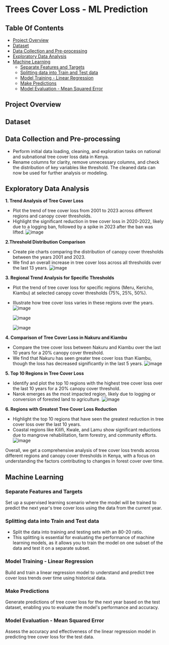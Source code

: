 # Trees Cover Loss - ML Prediction

## Table Of Contents
- [Project Overview](#project-overview)
- [Dataset](#dataset)
- [Data Collection and Pre-processing](#data-collection-and-pre-processing)
- [Exploratory Data Analysis](#exploratory-data-analysis)
- [Machine Learning](#machine-learning)
  - [Separate Features and Targets](#separate-features-and-targets)
  - [Splitting data into Train and Test data](#splitting-data-into-train-and-test-data)
  - [Model Training - Linear Regression](#model-training---linear-regression)
  - [Make Predictions](#make-predictions)
  - [Model Evaluation - Mean Squared Error](#model-evaluation---mean-squared-error)

## Project Overview

## Dataset

## Data Collection and Pre-processing
- Perform initial data loading, cleaning, and exploration tasks on national and subnational tree cover loss data in Kenya. 
- Rename columns for clarity, remove unnecessary columns, and check the distribution of key variables like threshold.
  The cleaned data can now be used for further analysis or modeling.

## Exploratory Data Analysis
**1. Trend Analysis of Tree Cover Loss**

- Plot the trend of tree cover loss from 2001 to 2023 across different regions and canopy cover thresholds.
- Highlight the significant reduction in tree cover loss in 2020-2022, likely due to a logging ban, followed by a spike in 2023 after the ban was lifted.
  ![image](https://github.com/user-attachments/assets/69af4fd5-a2d1-4944-9bcd-684c8e2854f7)

**2.Threshold Distribution Comparison**

- Create pie charts comparing the distribution of canopy cover thresholds between the years 2001 and 2023.
- We find an overall increase in tree cover loss across all thresholds over the last 13 years.
  ![image](https://github.com/user-attachments/assets/a3cd2489-e8a3-4c9c-9bc5-368511236857)

**3. Regional Trend Analysis for Specific Thresholds**

- Plot the trend of tree cover loss for specific regions (Meru, Kericho, Kiambu) at selected canopy cover thresholds (75%, 25%, 50%).
- Illustrate how tree cover loss varies in these regions over the years.
  ![image](https://github.com/user-attachments/assets/2a92a0ac-3380-43c1-b5d0-ab02bba08b99)

  ![image](https://github.com/user-attachments/assets/13754df0-4286-4e32-a234-47025ef8d398)

  ![image](https://github.com/user-attachments/assets/005a2b38-3949-4961-926e-82637fd1f44c)


**4. Comparison of Tree Cover Loss in Nakuru and Kiambu**

- Compare the tree cover loss between Nakuru and Kiambu over the last 10 years for a 20% canopy cover threshold.
- We find that Nakuru has seen greater tree cover loss than Kiambu, though the loss has decreased significantly in the last 5 years.
  ![image](https://github.com/user-attachments/assets/e47cda32-8b1a-47dc-baee-f94160e03a4b)


**5. Top 10 Regions in Tree Cover Loss**

- Identify and plot the top 10 regions with the highest tree cover loss over the last 10 years for a 20% canopy cover threshold.
- Narok emerges as the most impacted region, likely due to logging or conversion of forested land to agriculture.
  ![image](https://github.com/user-attachments/assets/a707b6b1-29f1-480e-b0f9-d78e1b7bf810)


**6. Regions with Greatest Tree Cover Loss Reduction**

- Highlight the top 10 regions that have seen the greatest reduction in tree cover loss over the last 10 years.
- Coastal regions like Kilifi, Kwale, and Lamu show significant reductions due to mangrove rehabilitation, farm forestry, and community efforts.
  ![image](https://github.com/user-attachments/assets/e293747a-7bdc-44c6-90c1-19afb037444e)


Overall, we get a comprehensive analysis of tree cover loss trends across different regions and canopy cover thresholds in Kenya, with a focus on understanding the factors contributing to changes in forest cover over time.

## Machine Learning
### Separate Features and Targets
Set up a supervised learning scenario where the model will be trained to predict the next year's tree cover loss using the data from the current year.

### Splitting data into Train and Test data
- Split the data into training and testing sets with an 80-20 ratio.
- This splitting is essential for evaluating the performance of machine learning models, as it allows you to train the model on one subset of the data and test it on a separate subset.

### Model Training - Linear Regression
Build and train a linear regression model to understand and predict tree cover loss trends over time using historical data.

### Make Predictions
Generate predictions of tree cover loss for the next year based on the test dataset, enabling you to evaluate the model's performance and accuracy.

### Model Evaluation - Mean Squared Error
Assess the accuracy and effectiveness of the linear regression model in predicting tree cover loss for the test data.
